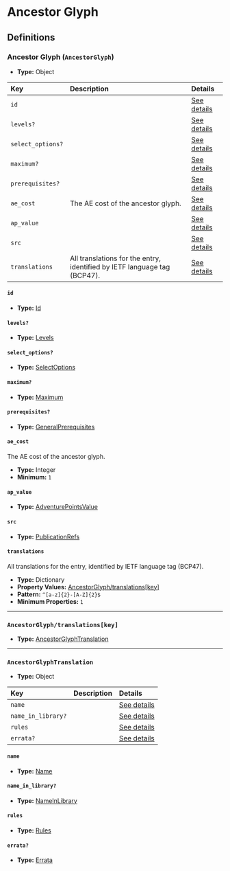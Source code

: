 # Ancestor Glyph

## Definitions

### <a name="AncestorGlyph"></a> Ancestor Glyph (`AncestorGlyph`)

- **Type:** Object

Key | Description | Details
:-- | :-- | :--
`id` |  | <a href="#AncestorGlyph/id">See details</a>
`levels?` |  | <a href="#AncestorGlyph/levels">See details</a>
`select_options?` |  | <a href="#AncestorGlyph/select_options">See details</a>
`maximum?` |  | <a href="#AncestorGlyph/maximum">See details</a>
`prerequisites?` |  | <a href="#AncestorGlyph/prerequisites">See details</a>
`ae_cost` | The AE cost of the ancestor glyph. | <a href="#AncestorGlyph/ae_cost">See details</a>
`ap_value` |  | <a href="#AncestorGlyph/ap_value">See details</a>
`src` |  | <a href="#AncestorGlyph/src">See details</a>
`translations` | All translations for the entry, identified by IETF language tag (BCP47). | <a href="#AncestorGlyph/translations">See details</a>

#### <a name="AncestorGlyph/id"></a> `id`

- **Type:** <a href="../_Activatable.md#Id">Id</a>

#### <a name="AncestorGlyph/levels"></a> `levels?`

- **Type:** <a href="../_Activatable.md#Levels">Levels</a>

#### <a name="AncestorGlyph/select_options"></a> `select_options?`

- **Type:** <a href="../_Activatable.md#SelectOptions">SelectOptions</a>

#### <a name="AncestorGlyph/maximum"></a> `maximum?`

- **Type:** <a href="../_Activatable.md#Maximum">Maximum</a>

#### <a name="AncestorGlyph/prerequisites"></a> `prerequisites?`

- **Type:** <a href="../_Prerequisite.md#GeneralPrerequisites">GeneralPrerequisites</a>

#### <a name="AncestorGlyph/ae_cost"></a> `ae_cost`

The AE cost of the ancestor glyph.

- **Type:** Integer
- **Minimum:** `1`

#### <a name="AncestorGlyph/ap_value"></a> `ap_value`

- **Type:** <a href="../_Activatable.md#AdventurePointsValue">AdventurePointsValue</a>

#### <a name="AncestorGlyph/src"></a> `src`

- **Type:** <a href="../source/_PublicationRef.md#PublicationRefs">PublicationRefs</a>

#### <a name="AncestorGlyph/translations"></a> `translations`

All translations for the entry, identified by IETF language tag (BCP47).

- **Type:** Dictionary
- **Property Values:** <a href="#AncestorGlyph/translations[key]">AncestorGlyph/translations[key]</a>
- **Pattern:** `^[a-z]{2}-[A-Z]{2}$`
- **Minimum Properties:** `1`

---

### <a name="AncestorGlyph/translations[key]"></a> `AncestorGlyph/translations[key]`

- **Type:** <a href="#AncestorGlyphTranslation">AncestorGlyphTranslation</a>

---

### <a name="AncestorGlyphTranslation"></a> `AncestorGlyphTranslation`

- **Type:** Object

Key | Description | Details
:-- | :-- | :--
`name` |  | <a href="#AncestorGlyphTranslation/name">See details</a>
`name_in_library?` |  | <a href="#AncestorGlyphTranslation/name_in_library">See details</a>
`rules` |  | <a href="#AncestorGlyphTranslation/rules">See details</a>
`errata?` |  | <a href="#AncestorGlyphTranslation/errata">See details</a>

#### <a name="AncestorGlyphTranslation/name"></a> `name`

- **Type:** <a href="../_Activatable.md#Name">Name</a>

#### <a name="AncestorGlyphTranslation/name_in_library"></a> `name_in_library?`

- **Type:** <a href="../_Activatable.md#NameInLibrary">NameInLibrary</a>

#### <a name="AncestorGlyphTranslation/rules"></a> `rules`

- **Type:** <a href="../_Activatable.md#Rules">Rules</a>

#### <a name="AncestorGlyphTranslation/errata"></a> `errata?`

- **Type:** <a href="../source/_Erratum.md#Errata">Errata</a>
